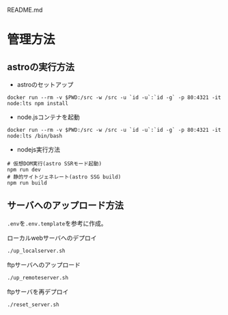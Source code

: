 README.md
# 管理方法  

## astroの実行方法

- astroのセットアップ
```
docker run --rm -v $PWD:/src -w /src -u `id -u`:`id -g` -p 80:4321 -it node:lts npm install
```

- node.jsコンテナを起動
```
docker run --rm -v $PWD:/src -w /src -u `id -u`:`id -g` -p 80:4321 -it node:lts /bin/bash
```

- nodejs実行方法
```
# 仮想DOM実行(astro SSRモード起動)
npm run dev
# 静的サイトジェネレート(astro SSG build)
npm run build
```

## サーバへのアップロード方法

`.env`を`.env.template`を参考に作成。

ローカルwebサーバへのデプロイ  
```sh
./up_localserver.sh
```

ftpサーバへのアップロード
```sh
./up_remoteserver.sh
```

ftpサーバを再デプロイ
```sh
./reset_server.sh
```